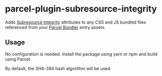 # parcel-plugin-subresource-integrity

Adds [Subresource Integrity](https://developer.mozilla.org/en-US/docs/Web/Security/Subresource_Integrity) attributes to any CSS and JS bundled files referenced from your [Parcel Bundler](https://parceljs.org/) entry assets.

## Usage

No configuration is needed. Install the package using yarn or npm and build using Parcel.

By default, the SHA-384 hash algorithm will be used.
